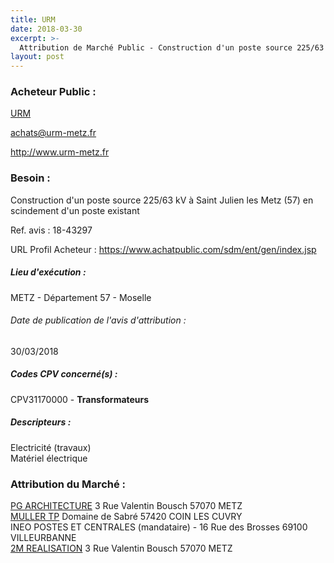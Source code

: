 ```yaml
---
title: URM
date: 2018-03-30
excerpt: >-
  Attribution de Marché Public - Construction d'un poste source 225/63 kV à Saint Julien les Metz (57) en scindement d'un poste existant (LOT 1)
layout: post
---
```


### Acheteur Public : 
<a href="/acheteur-139/siren-497833418"> URM</a><br/>



achats@urm-metz.fr


http://www.urm-metz.fr
### Besoin :

Construction d'un poste source 225/63 kV à Saint Julien les Metz (57) en scindement d'un poste existant

Ref. avis : 18-43297

URL Profil Acheteur : https://www.achatpublic.com/sdm/ent/gen/index.jsp

##### Lieu d'exécution :

METZ - Département 57 - Moselle

###### Date de publication de l'avis d'attribution : 
30/03/2018

##### Codes CPV concerné(s) :
CPV31170000 - **Transformateurs** <br/>

##### Descripteurs :
Electricité (travaux) <br/>
Matériel électrique <br/>

### Attribution du Marché :
<a href="/entreprise-580/siren-828832022"> PG ARCHITECTURE</a>    3 Rue Valentin Bousch 57070 METZ <br/>
<a href="/entreprise-562/siren-447754235"> MULLER TP</a>    Domaine de Sabré 57420 COIN LES CUVRY <br/>
INEO POSTES ET CENTRALES (mandataire) - 16 Rue des Brosses 69100 VILLEURBANNE <br/>
<a href="/entreprise-571/siren-531379832"> 2M REALISATION</a>    3 Rue Valentin Bousch 57070 METZ <br/>
